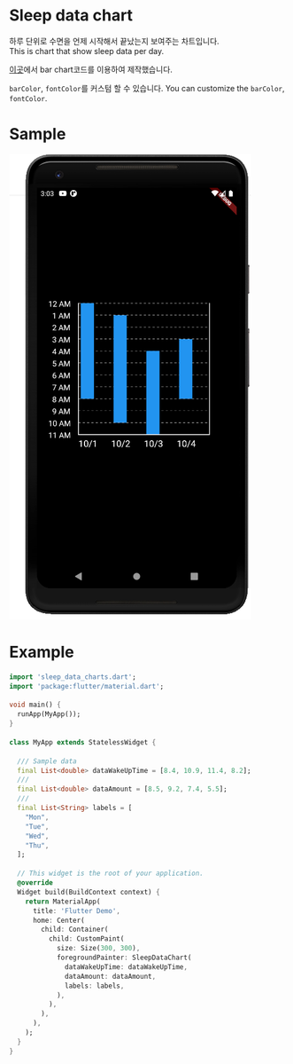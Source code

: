 # Sleep data chart

하루 단위로 수면을 언제 시작해서 끝났는지 보여주는 차트입니다.  
This is chart that show sleep data per day.

[이곳](https://software-creator.tistory.com/23)에서 bar chart코드를 이용하여 제작했습니다. 

`barColor`, `fontColor`를 커스텀 할 수 있습니다.
You can customize the `barColor`, `fontColor`.

# Sample 

![image](/assets/images/sleep_data_chart.png)

# Example

```dart 
import 'sleep_data_charts.dart';
import 'package:flutter/material.dart';

void main() {
  runApp(MyApp());
}

class MyApp extends StatelessWidget {

  /// Sample data
  final List<double> dataWakeUpTime = [8.4, 10.9, 11.4, 8.2];
  /// 
  final List<double> dataAmount = [8.5, 9.2, 7.4, 5.5];
  /// 
  final List<String> labels = [
    "Mon",
    "Tue",
    "Wed",
    "Thu",
  ];
  
  // This widget is the root of your application.
  @override
  Widget build(BuildContext context) {
    return MaterialApp(
      title: 'Flutter Demo',
      home: Center(
        child: Container(
          child: CustomPaint(
            size: Size(300, 300),
            foregroundPainter: SleepDataChart(
              dataWakeUpTime: dataWakeUpTime,
              dataAmount: dataAmount,
              labels: labels,
            ),
          ),
        ),
      ),
    );
  }
}
```
